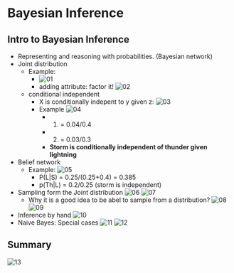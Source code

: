 # Bayesian Inference
## Intro to Bayesian Inference
- Representing and reasoning with probabilities. (Bayesian network)
- Joint distribution
    - Example:
        - ![01](https://raw.githubusercontent.com/suereey/ML7641_Fall2021_StudyNotes/main/Screenshot/SL10/01.PNG)
        - adding attribute: factor it!
        ![02]()
    - conditional independent
        - X is conditionally indepent to y given z:
        ![03](https://raw.githubusercontent.com/suereey/ML7641_Fall2021_StudyNotes/main/Screenshot/SL10/03.PNG)
        - Example
        ![04](https://raw.githubusercontent.com/suereey/ML7641_Fall2021_StudyNotes/main/Screenshot/SL10/04.PNG)
            - 1) = 0.04/0.4
            - 2) = 0.03/0.3
            - **Storm is conditionally independent of thunder given lightning**
- Belief network
    - Example:
    ![05](https://raw.githubusercontent.com/suereey/ML7641_Fall2021_StudyNotes/main/Screenshot/SL10/05.PNG)
        - P(L|S) = 0.25/(0.25+0.4) = 0.385
        - p(Th|L) = 0.2/0.25 (storm is independent)
- Sampling form the Joint distribution
    ![06](https://raw.githubusercontent.com/suereey/ML7641_Fall2021_StudyNotes/main/Screenshot/SL10/06.PNG)
    ![07](https://raw.githubusercontent.com/suereey/ML7641_Fall2021_StudyNotes/main/Screenshot/SL10/07.PNG)
    - Why it is a good idea to be abel to sample from a distribution?
    ![08](https://raw.githubusercontent.com/suereey/ML7641_Fall2021_StudyNotes/main/Screenshot/SL10/08.PNG)
    ![09](https://raw.githubusercontent.com/suereey/ML7641_Fall2021_StudyNotes/main/Screenshot/SL10/09.PNG)
- Inference by hand
![10](https://raw.githubusercontent.com/suereey/ML7641_Fall2021_StudyNotes/main/Screenshot/SL10/10.PNG)
- Naive Bayes: Special cases
![11](https://raw.githubusercontent.com/suereey/ML7641_Fall2021_StudyNotes/main/Screenshot/SL10/11.PNG)
![12](https://raw.githubusercontent.com/suereey/ML7641_Fall2021_StudyNotes/main/Screenshot/SL10/12.PNG)
## Summary
![13](https://raw.githubusercontent.com/suereey/ML7641_Fall2021_StudyNotes/main/Screenshot/SL10/13.PNG)